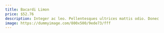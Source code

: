 ```yaml
---
title: Bacardi Limon
price: $52.76
description: Integer ac leo. Pellentesques ultrices mattis odio. Donec vitae nisi.
image: https://dummyimage.com/800x500/9ede73/fff
---
```

